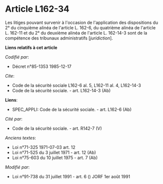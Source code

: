 # Article L162-34

Les litiges pouvant survenir à l'occasion de l'application des dispositions du 2° du cinquième alinéa de l'article L. 162-6,
du quatrième alinéa de l'article L. 162-11 et du 2° du deuxième alinéa de l'article L. 162-14-3 sont de la compétence des
tribunaux administratifs [*juridiction*].

**Liens relatifs à cet article**

_Codifié par_:

  - Décret n°85-1353 1985-12-17

_Cite_:

  - Code de la sécurité sociale L162-6 al. 5, L162-11 al. 4, L162-14-3
  - Code de la sécurité sociale. - art. L162-14-3 (Ab)

**Liens**:

  - SPEC_APPLI: Code de la sécurité sociale. - art. L162-6 (Ab)

_Cité par_:

  - Code de la sécurité sociale. - art. R142-7 (V)

_Anciens textes_:

  - Loi n°71-325 1971-07-03 art. 12
  - Loi n°71-525 du 3 juillet 1971 - art. 12 (Ab)
  - Loi n°75-603 du 10 juillet 1975 - art. 7 (Ab)

_Modifié par_:

  - Loi n°91-738 du 31 juillet 1991 - art. 6 () JORF 1er août 1991
